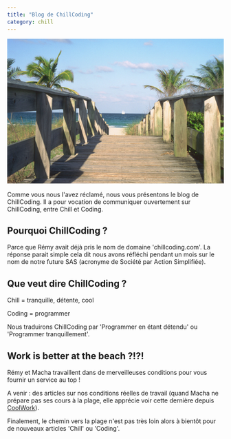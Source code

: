 ```yaml
---
title: "Blog de ChillCoding"
category: chill
---
```


![Chemin vers la plage](/img/post/sail-away-beach.jpg)

Comme vous nous l'avez réclamé, nous vous présentons le blog de ChillCoding. Il
a pour vocation de communiquer ouvertement sur ChillCoding, entre Chill et Coding.

## Pourquoi ChillCoding ?

Parce que Rémy avait déjà pris le nom de domaine 'chillcoding.com'.
La réponse parait simple cela dit nous avons réfléchi pendant un mois sur le nom de
notre future SAS (acronyme de Société par Action Simplifiée).

## Que veut dire ChillCoding ?

Chill = tranquille, détente, cool

Coding = programmer

Nous traduirons ChillCoding par 'Programmer en étant détendu' ou 'Programmer tranquillement'.

## Work is better at the beach ?!?!

Rémy et Macha travaillent dans de merveilleuses conditions pour vous fournir un service au top !

A venir : des articles sur nos conditions réelles de travail (quand Macha ne prépare pas
ses cours à la plage, elle apprécie voir cette dernière depuis <a href='http://www.coolwork.io/'>CoolWork</a>).


Finalement, le chemin vers la plage n'est pas très loin alors à bientôt pour de
nouveaux articles 'Chill' ou 'Coding'.
